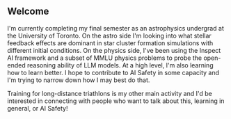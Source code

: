 ## Welcome

I'm currently completing my final semester as an astrophysics undergrad at the University of Toronto.
On the astro side I'm looking into what stellar feedback effects are dominant in star cluster formation simulations with different initial conditions.
On the physics side, I've been using the Inspect AI framework and a subset of MMLU physics problems to probe the open-ended reasoning ability of LLM models.
At a high level, I'm also learning how to learn better. I hope to contribute to AI Safety in some capacity and I'm trying to narrow down how I may best do that.

Training for long-distance triathlons is my other main activity and I'd be interested in connecting with people who want to talk about this, learning in general, or AI Safety!
<!--
**BrodyMcManus/BrodyMcManus** is a ✨ _special_ ✨ repository because its `README.md` (this file) appears on your GitHub profile.

Here are some ideas to get you started:

- 🔭 I’m currently working on ...
- 🌱 I’m currently learning ...
- 👯 I’m looking to collaborate on ...
- 🤔 I’m looking for help with ...
- 💬 Ask me about ...
- 📫 How to reach me: ...
- 😄 Pronouns: ...
- ⚡ Fun fact: ...
-->
